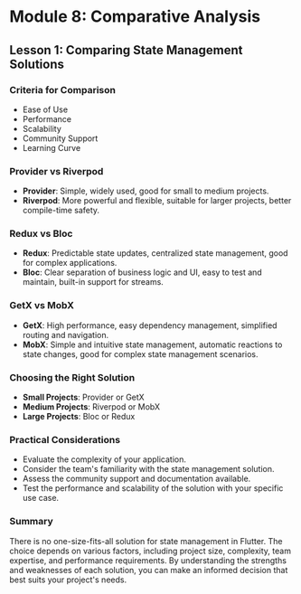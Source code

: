 
# Module 8: Comparative Analysis

## Lesson 1: Comparing State Management Solutions

### Criteria for Comparison

- Ease of Use
- Performance
- Scalability
- Community Support
- Learning Curve

### Provider vs Riverpod

- **Provider**: Simple, widely used, good for small to medium projects.
- **Riverpod**: More powerful and flexible, suitable for larger projects, better compile-time safety.

### Redux vs Bloc

- **Redux**: Predictable state updates, centralized state management, good for complex applications.
- **Bloc**: Clear separation of business logic and UI, easy to test and maintain, built-in support for streams.

### GetX vs MobX

- **GetX**: High performance, easy dependency management, simplified routing and navigation.
- **MobX**: Simple and intuitive state management, automatic reactions to state changes, good for complex state management scenarios.

### Choosing the Right Solution

- **Small Projects**: Provider or GetX
- **Medium Projects**: Riverpod or MobX
- **Large Projects**: Bloc or Redux

### Practical Considerations

- Evaluate the complexity of your application.
- Consider the team's familiarity with the state management solution.
- Assess the community support and documentation available.
- Test the performance and scalability of the solution with your specific use case.

### Summary

There is no one-size-fits-all solution for state management in Flutter. The choice depends on various factors, including project size, complexity, team expertise, and performance requirements. By understanding the strengths and weaknesses of each solution, you can make an informed decision that best suits your project's needs.
